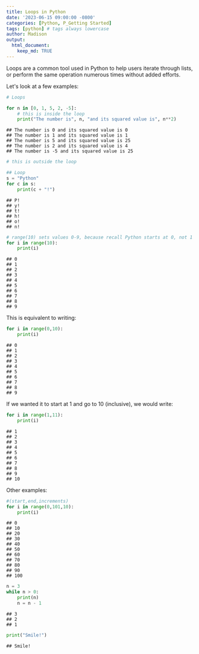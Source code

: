 ```yaml
---
title: Loops in Python
date: '2023-06-15 09:00:00 -0800'
categories: [Python, P_Getting Started]
tags: [python] # tags always lowercase
author: Madison
output: 
  html_document:
    keep_md: TRUE
---
```




Loops are a common tool used in Python to help users iterate through lists, or perform the same operation numerous times without added efforts.

Let's look at a few examples:


``` python
# Loops

for n in [0, 1, 5, 2, -5]:
    # this is inside the loop
    print("The number is", n, "and its squared value is", n**2)
```

```
## The number is 0 and its squared value is 0
## The number is 1 and its squared value is 1
## The number is 5 and its squared value is 25
## The number is 2 and its squared value is 4
## The number is -5 and its squared value is 25
```

``` python
# this is outside the loop
```


``` python
## Loop
s = "Python"
for c in s:
    print(c + "!")
```

```
## P!
## y!
## t!
## h!
## o!
## n!
```


``` python
# range(10) sets values 0-9, because recall Python starts at 0, not 1
for i in range(10):
    print(i)
```

```
## 0
## 1
## 2
## 3
## 4
## 5
## 6
## 7
## 8
## 9
```

This is equivalent to writing:


``` python
for i in range(0,10):
    print(i)
```

```
## 0
## 1
## 2
## 3
## 4
## 5
## 6
## 7
## 8
## 9
```

If we wanted it to start at 1 and go to 10 (inclusive), we would write:


``` python
for i in range(1,11):
    print(i)
```

```
## 1
## 2
## 3
## 4
## 5
## 6
## 7
## 8
## 9
## 10
```

Other examples:


``` python
#(start,end,increments)
for i in range(0,101,10):
    print(i)
```

```
## 0
## 10
## 20
## 30
## 40
## 50
## 60
## 70
## 80
## 90
## 100
```


``` python
n = 3
while n > 0:
    print(n)
    n = n - 1
```

```
## 3
## 2
## 1
```

``` python
print("Smile!")
```

```
## Smile!
```
